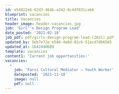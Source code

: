 ```yaml
---
id: e54022e6-62d3-464b-a342-8c4df031cab6
blueprint: vacancies
title: Vacancies
header_image: header-vacancies.jpg
job: 'Girl''s Design Program Lead'
date_posted: '2021-02-18'
job_pdf: pdf/girls-design-program-lead-(2021).pdf
updated_by: 5eb7e72e-e580-4a8d-81c6-51acd7db6565
updated_at: 1642440689
template: vacancies
content1: 'Current job opportunities:'
vacancies:
  -
    job: 'Farsi Cultural Mediator – Youth Worker'
    dateposted: '2021-11-18'
    image: null
    pdf: null
---
```

